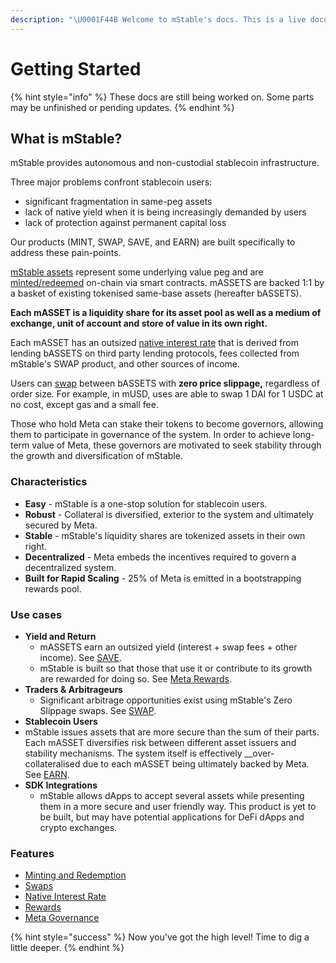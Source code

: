 ```yaml
---
description: "\U0001F44B Welcome to mStable's docs. This is a live document that will be updated as mStable evolves. Currently, we aim to provide a high level overview of the protocol and its existing components."
---
```


# Getting Started

{% hint style="info" %}
These docs are still being worked on. Some parts may be unfinished or pending updates.
{% endhint %}

## What is mStable?

mStable provides autonomous and non-custodial stablecoin infrastructure.

Three major problems confront stablecoin users: 

* significant fragmentation in same-peg assets
* lack of native yield when it is being increasingly demanded by users
* lack of protection against permanent capital loss

Our products \(MINT, SWAP, SAVE, and EARN\) are built specifically to address these pain-points. 

[mStable assets](mstable-assets/massets/) represent some underlying value peg and are [minted/redeemed](mstable-assets/massets/minting-and-redemption/) on-chain via smart contracts. mASSETS are backed 1:1 by a basket of existing tokenised same-base assets \(hereafter bASSETS\).

**Each mASSET is a liquidity share for its asset pool as well as a medium of exchange, unit of account and store of value in its own right.** 

Each mASSET has an outsized [native interest rate](mstable-assets/massets/native-interest-rate.md) that is derived from lending bASSETS on third party lending protocols, fees collected from mStable's SWAP product, and other sources of income. 

Users can [swap](mstable-assets/massets/swapping.md) between bASSETS with **zero price slippage,** regardless of order size. For example, in mUSD, uses are able to swap 1 DAI for 1 USDC at no cost, except gas and a small fee. 

Those who hold Meta can stake their tokens to become governors, allowing them to participate in governance of the system. In order to achieve long-term value of Meta, these governors are motivated to seek stability through the growth and diversification of mStable.

### **Characteristics**

* **Easy** - mStable is a one-stop solution for stablecoin users.
* **Robust** - Collateral is diversified, exterior to the system and ultimately secured by Meta. 
* **Stable** - mStable's liquidity shares are tokenized assets in their own right. 
* **Decentralized** - Meta embeds the incentives required to govern a decentralized system.
* **Built for Rapid Scaling** - 25% of Meta is emitted in a bootstrapping rewards pool. 

### Use cases

* **Yield and Return**
  * mASSETS earn an outsized yield \(interest + swap fees + other income\). See [SAVE](mstable-assets/massets/native-interest-rate.md).
  * mStable is built so that those that use it or contribute to its growth are rewarded for doing so. See [Meta Rewards](meta-rewards-1/introduction/).
* **Traders & Arbitrageurs** 
  * Significant arbitrage opportunities exist using mStable's Zero Slippage swaps. See [SWAP](mstable-assets/massets/swapping.md).
*  **Stablecoin Users** 
  * mStable issues assets that are more secure than the sum of their parts. Each mASSET diversifies risk between different asset issuers and stability mechanisms. The system itself is effectively __over-collateralised due to each mASSET being ultimately backed by Meta. See [EARN](mstable-assets/functions/).
* **SDK Integrations** 
  * mStable allows dApps to accept several assets while presenting them in a more secure and user friendly way. This product is yet to be built, but may have potential applications for DeFi dApps and crypto exchanges. 

### Features

* [Minting and Redemption](mstable-assets/massets/minting-and-redemption/#redemption)
* [Swaps](mstable-assets/massets/swapping.md)
* [Native Interest Rate](mstable-assets/massets/native-interest-rate.md)
* [Rewards](meta-rewards-1/introduction/)
* [Meta Governance](mstable-assets/functions/governance.md) 

{% hint style="success" %}
Now you've got the high level! Time to dig a little deeper.
{% endhint %}

